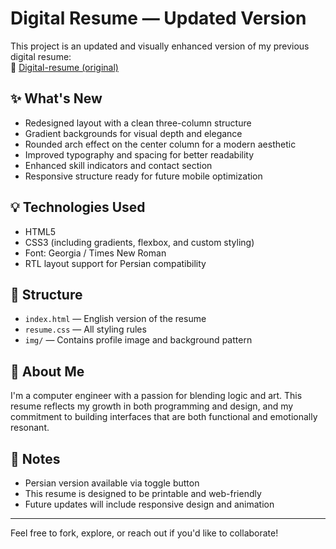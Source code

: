 # Digital Resume — Updated Version

This project is an updated and visually enhanced version of my previous digital resume:  
🔗 [Digital-resume (original)](https://github.com/parniamh/Digital-resume)

## ✨ What's New

- Redesigned layout with a clean three-column structure
- Gradient backgrounds for visual depth and elegance
- Rounded arch effect on the center column for a modern aesthetic
- Improved typography and spacing for better readability
- Enhanced skill indicators and contact section
- Responsive structure ready for future mobile optimization

## 💡 Technologies Used

- HTML5
- CSS3 (including gradients, flexbox, and custom styling)
- Font: Georgia / Times New Roman
- RTL layout support for Persian compatibility

## 📁 Structure

- `index.html` — English version of the resume
- `resume.css` — All styling rules
- `img/` — Contains profile image and background pattern

## 🧠 About Me

I'm a computer engineer with a passion for blending logic and art. This resume reflects my growth in both programming and design, and my commitment to building interfaces that are both functional and emotionally resonant.

## 📌 Notes

- Persian version available via toggle button
- This resume is designed to be printable and web-friendly
- Future updates will include responsive design and animation

---

Feel free to fork, explore, or reach out if you'd like to collaborate!
